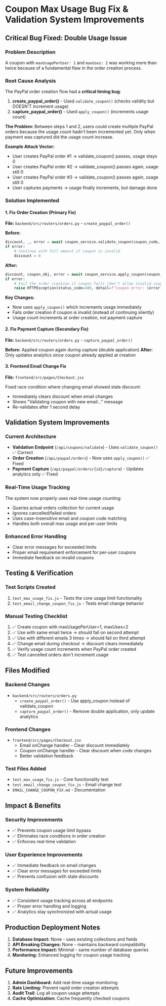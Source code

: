# Coupon Max Usage Bug Fix & Validation System Improvements

## Critical Bug Fixed: Double Usage Issue

### Problem Description
A coupon with `maxUsagePerUser: 1` and `maxUses: 2` was working more than twice because of a fundamental flaw in the order creation process.

### Root Cause Analysis
The PayPal order creation flow had a **critical timing bug**:

1. **create_paypal_order()** - Used `validate_coupon()` (checks validity but DOESN'T increment usage)
2. **capture_paypal_order()** - Used `apply_coupon()` (increments usage count)

**The Problem:** Between steps 1 and 2, users could create multiple PayPal orders because the usage count hadn't been incremented yet. Only when payment was captured did the usage count increase.

**Example Attack Vector:**
- User creates PayPal order #1 → validate_coupon() passes, usage stays 0
- User creates PayPal order #2 → validate_coupon() passes again, usage still 0  
- User creates PayPal order #3 → validate_coupon() passes again, usage still 0
- User captures payments → usage finally increments, but damage done

### Solution Implemented

#### 1. Fix Order Creation (Primary Fix)
**File:** `backend/src/routers/orders.py` - `create_paypal_order()`

**Before:**
```python
discount, _, error = await coupon_service.validate_coupon(coupon_code, original_total, customer_email)
if error:
    # Continue with full amount if coupon is invalid
    discount = 0
```

**After:**
```python
discount, coupon_obj, error = await coupon_service.apply_coupon(coupon_code, original_total, customer_email)
if error:
    # Fail the order creation if coupon fails (don't allow invalid coupons)
    raise HTTPException(status_code=400, detail=f"Coupon error: {error}")
```

**Key Changes:**
- Now uses `apply_coupon()` which increments usage immediately
- Fails order creation if coupon is invalid (instead of continuing silently)
- Usage count increments at order creation, not payment capture

#### 2. Fix Payment Capture (Secondary Fix)
**File:** `backend/src/routers/orders.py` - `capture_paypal_order()`

**Before:** Applied coupon again during capture (double application)
**After:** Only updates analytics since coupon already applied at creation

#### 3. Frontend Email Change Fix
**File:** `frontend/src/pages/Checkout.jsx`

Fixed race condition where changing email showed stale discount:
- Immediately clears discount when email changes
- Shows "Validating coupon with new email..." message  
- Re-validates after 1 second delay

## Validation System Improvements

### Current Architecture
- **Validation Endpoint** (`/api/coupons/validate`) - Uses `validate_coupon()` ✅ Correct
- **Order Creation** (`/api/paypal/orders`) - Now uses `apply_coupon()` ✅ Fixed  
- **Payment Capture** (`/api/paypal/orders/{id}/capture`) - Updates analytics only ✅ Fixed

### Real-Time Usage Tracking
The system now properly uses real-time usage counting:
- Queries actual orders collection for current usage
- Ignores cancelled/failed orders
- Uses case-insensitive email and coupon code matching
- Handles both overall max usage and per-user limits

### Enhanced Error Handling
- Clear error messages for exceeded limits
- Proper email requirement enforcement for per-user coupons
- Immediate feedback on invalid coupons

## Testing & Verification

### Test Scripts Created
1. `test_max_usage_fix.js` - Tests the core usage limit functionality
2. `test_email_change_coupon_fix.js` - Tests email change behavior

### Manual Testing Checklist
1. ✅ Create coupon with maxUsagePerUser=1, maxUses=2
2. ✅ Use with same email twice → should fail on second attempt
3. ✅ Use with different emails 3 times → should fail on third attempt  
4. ✅ Change email during checkout → discount clears immediately
5. ✅ Verify usage count increments when PayPal order created
6. ✅ Test cancelled orders don't increment usage

## Files Modified

### Backend Changes
- `backend/src/routers/orders.py`
  - `create_paypal_order()` - Use apply_coupon instead of validate_coupon
  - `capture_paypal_order()` - Remove double application, only update analytics

### Frontend Changes  
- `frontend/src/pages/Checkout.jsx`
  - Email onChange handler - Clear discount immediately
  - Coupon onChange handler - Clear discount when code changes
  - Better validation feedback

### Test Files Added
- `test_max_usage_fix.js` - Core functionality test
- `test_email_change_coupon_fix.js` - Email change test  
- `EMAIL_CHANGE_COUPON_FIX.md` - Documentation

## Impact & Benefits

### Security Improvements
- ✅ Prevents coupon usage limit bypass
- ✅ Eliminates race conditions in order creation
- ✅ Enforces real-time validation

### User Experience Improvements
- ✅ Immediate feedback on email changes
- ✅ Clear error messages for exceeded limits
- ✅ Prevents confusion with stale discounts

### System Reliability
- ✅ Consistent usage tracking across all endpoints
- ✅ Proper error handling and logging
- ✅ Analytics stay synchronized with actual usage

## Production Deployment Notes

1. **Database Impact:** None - uses existing collections and fields
2. **API Breaking Changes:** None - maintains backward compatibility
3. **Performance Impact:** Minimal - same number of database queries
4. **Monitoring:** Enhanced logging for coupon usage tracking

## Future Improvements

1. **Admin Dashboard:** Add real-time usage monitoring
2. **Rate Limiting:** Prevent rapid order creation attempts
3. **Audit Trail:** Log all coupon usage attempts
4. **Cache Optimization:** Cache frequently checked coupons

